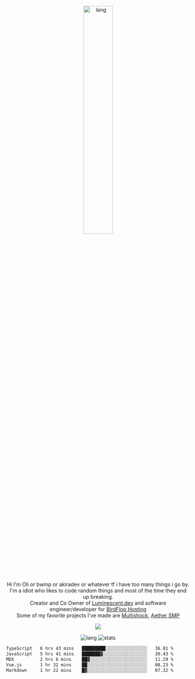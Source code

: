 <p align="center">
 <a href="https://luminescent.dev">
  <img width="40%" alt="lang" src="https://github.com/bwmp/bwmp/blob/main/l_10.png?raw=true" />
 </a>
</p>

<p align="center">
 Hi I'm Oli or bwmp or akiradev or whatever tf i have too many things i go by.<br>
 I'm a idiot who likes to code random things and most of the time they end up breaking.<br>
 Creator and Co Owner of <a href="https://luminescent.dev">Luminescent.dev</a> and software engineer/developer for <a href="https://www.birdflop.com">BirdFlop Hosting</a><br>
 Some of my favorite projects I've made are <a href="https://github.com/PiShock-Inc/MultiShock">Multishock</a>, <a href="https://www.aethersmp.com">Aether SMP</a>
</p>

<p align="center">
  <a href="https://discord.com/users/798738506859282482"><img align="center" src="https://lanyard-profile-readme.vercel.app/api/798738506859282482?bg=433e4f&borderRadius=10px&showDisplayName=true&idleMessage=Probably%20sleeping"/></a>
</p>

<p align="center">
 <img alt="lang" src="https://github-readme-stats.vercel.app/api/top-langs/?username=bwmp&layout=compact&hide_border=true&langs_count=10&theme=transparent&custom_title=Languages" />
 <img alt="stats" src="https://github-readme-stats.vercel.app/api?username=bwmp&show_icons=true&hide_border=true&count_private=true&theme=transparent&custom_title=Statistics">
</p>
<p align="center">
 <!--START_SECTION:waka-->

```txt
TypeScript   6 hrs 43 mins   █████████░░░░░░░░░░░░░░░░   36.01 %
JavaScript   5 hrs 41 mins   ███████▓░░░░░░░░░░░░░░░░░   30.43 %
MDX          2 hrs 6 mins    ██▓░░░░░░░░░░░░░░░░░░░░░░   11.29 %
Vue.js       1 hr 32 mins    ██░░░░░░░░░░░░░░░░░░░░░░░   08.23 %
Markdown     1 hr 22 mins    █▓░░░░░░░░░░░░░░░░░░░░░░░   07.32 %
```

<!--END_SECTION:waka-->
</p>
